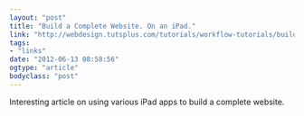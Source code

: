 ```yaml
---
layout: "post"
title: "Build a Complete Website. On an iPad."
link: "http://webdesign.tutsplus.com/tutorials/workflow-tutorials/build-a-complete-website-on-an-ipad/"
tags: 
- "links"
date: "2012-06-13 08:58:56"
ogtype: "article"
bodyclass: "post"
---
```


Interesting article on using various iPad apps to build a complete website.